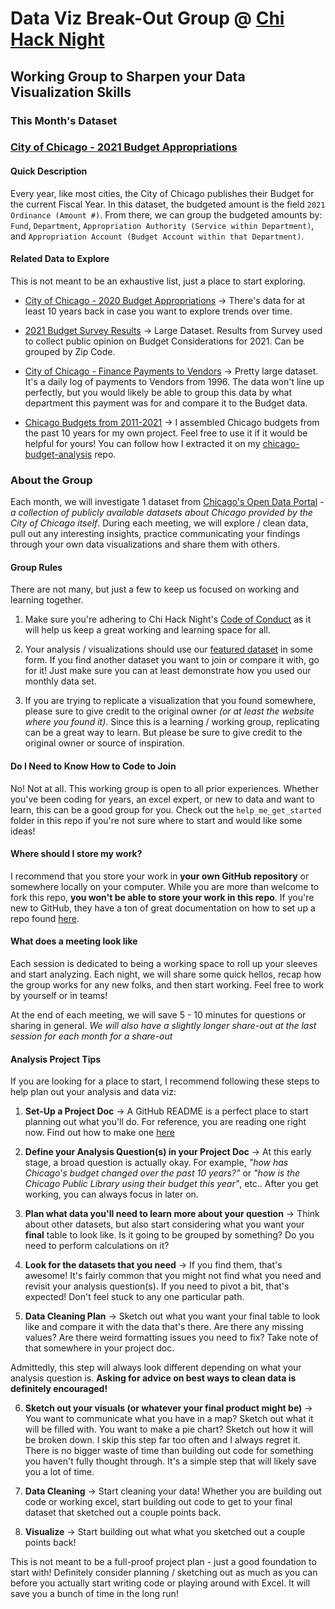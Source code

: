 # Data Viz Break-Out Group @ [Chi Hack Night](https://chihacknight.org/)
## Working Group to Sharpen your Data Visualization Skills

### This Month's Dataset
### **[City of Chicago - 2021 Budget Appropriations](https://data.cityofchicago.org/Administration-Finance/Budget-2021-Budget-Ordinance-Appropriations/6tbx-h7y2)**

#### Quick Description
Every year, like most cities, the City of Chicago publishes their Budget for the current Fiscal Year. In this dataset, the budgeted amount is the field `2021 Ordinance (Amount #)`. From there, we can group the budgeted amounts by: `Fund`, `Department`, `Appropriation Authority (Service within Department)`, and `Appropriation Account (Budget Account within that Department)`.  

#### Related Data to Explore
This is not meant to be an exhaustive list, just a place to start exploring.
* [City of Chicago - 2020 Budget Appropriations](https://data.cityofchicago.org/Administration-Finance/Budget-2020-Budget-Ordinance-Appropriations/fyin-2vyd) -> There's data for at least 10 years back in case you want to explore trends over time.

* [2021 Budget Survey Results](https://data.cityofchicago.org/Administration-Finance/Budget-Survey-2021/h6r6-h5c9) -> Large Dataset. Results from Survey used to collect public opinion on Budget Considerations for 2021. Can be grouped by Zip Code.

* [City of Chicago - Finance Payments to Vendors](https://data.cityofchicago.org/Administration-Finance/Payments/s4vu-giwb) -> Pretty large dataset. It's a daily log of payments to Vendors from 1996. The data won't line up perfectly, but you would likely be able to group this data by what department this payment was for and compare it to the Budget data.

* [Chicago Budgets from 2011-2021](https://docs.google.com/spreadsheets/d/1n7esTiRfZhgwirQXlKAP72VJze3jtB6A5VyMc0hLqy4/edit#gid=0) -> I assembled Chicago budgets from the past 10 years for my own project. Feel free to use it if it would be helpful for yours! You can follow how I extracted it on my [chicago-budget-analysis](https://github.com/swatland610/chicago-budget-analysis) repo. 

### About the Group
Each month, we will investigate 1 dataset from [Chicago's Open Data Portal](https://data.cityofchicago.org/) -_a collection of publicly available datasets about Chicago provided by the City of Chicago itself_.  During each meeting, we will explore / clean data, pull out any interesting insights, practice communicating your findings through your own data visualizations and share them with others.

#### Group Rules
There are not many, but just a few to keep us focused on working and learning together.

1. Make sure you're adhering to Chi Hack Night's [Code of Conduct](https://chihacknight.org/code-of-conduct.html#:~:text=Chi%20Hack%20Night%20is%20dedicated,nationality%2C%20age%2C%20or%20religion.) as it will help us keep a great working and learning space for all.

2. Your analysis / visualizations should use our [featured dataset](#-This-Month's-Dataset) in some form. If you find another dataset you want to join or compare it with, go for it! Just make sure you can at least demonstrate how you used our monthly data set.

3. If you are trying to replicate a visualization that you found somewhere, please sure to give credit to the original owner _(or at least the website where you found it)_. Since this is a learning / working group, replicating can be a great way to learn. But please be sure to give credit to the original owner or source of inspiration.

#### Do I Need to Know How to Code to Join
No! Not at all. This working group is open to all prior experiences. Whether you've been coding for years, an excel expert, or new to data and want to learn, this can be a good group for you. Check out the `help_me_get_started` folder in this repo if you're not sure where to start and would like some ideas!

#### Where should I store my work?
I recommend that you store your work in **your own GitHub repository** or somewhere locally on your computer. While you are more than welcome to fork this repo, **you won't be able to store your work in this repo**. If you're new to GitHub, they have a ton of great documentation on how to set up a repo found [here](https://docs.github.com/en/github/creating-cloning-and-archiving-repositories/creating-a-repository-on-github). 

#### What does a meeting look like
Each session is dedicated to being a working space to roll up your sleeves and start analyzing. Each night, we will share some quick hellos, recap how the group works for any new folks, and then start working. Feel free to work by yourself or in teams!

At the end of each meeting, we will save 5 - 10 minutes for questions or sharing in general. _We will also have a slightly longer share-out at the last session for each month for a share-out_

#### Analysis Project Tips
If you are looking for a place to start, I recommend following these steps to help plan out your analysis and data viz: 

1. **Set-Up a Project Doc** -> A GitHub README is a perfect place to start planning out what you'll do. For reference, you are reading one right now. Find out how to make one [here](https://docs.github.com/en/github/creating-cloning-and-archiving-repositories/about-readmes)

2. **Define your Analysis Question(s) in your Project Doc** -> At this early stage, a broad question is actually okay. For example, _"how has Chicago's budget changed over the past 10 years?"_ or _"how is the Chicago Public Library using their budget this year"_, etc.. After you get working, you can always focus in later on. 

3. **Plan what data you'll need to learn more about your question** -> Think about other datasets, but also start considering what you want your **final** table to look like. Is it going to be grouped by something? Do you need to perform calculations on it? 

4. **Look for the datasets that you need** -> If you find them, that's awesome! It's fairly common that you might not find what you need and revisit your analysis question(s). If you need to pivot a bit, that's expected! Don't feel stuck to any one particular path. 

5. **Data Cleaning Plan** -> Sketch out what you want your final table to look like and compare it with the data that's there. Are there any missing values? Are there weird formatting issues you need to fix? Take note of that somewhere in your project doc. 

Admittedly, this step will always look different depending on what your analysis question is. **Asking for advice on best ways to clean data is definitely encouraged!**

6. **Sketch out your visuals (or whatever your final product might be)** -> You want to communicate what you have in a map? Sketch out what it will be filled with. You want to make a pie chart? Sketch out how it will be broken down. I skip this step far too often and I always regret it. There is no bigger waste of time than building out code for something you haven't fully thought through. It's a simple step that will likely save you a lot of time. 

7. **Data Cleaning** -> Start cleaning your data! Whether you are building out code or working excel, start building out code to get to your final dataset that sketched out a couple points back. 

8. **Visualize** -> Start building out what what you sketched out a couple points back!

This is not meant to be a full-proof project plan - just a good foundation to start with! Definitely consider planning / sketching out as much as you can before you actually start writing code or playing around with Excel. It will save you a bunch of time in the long run! 